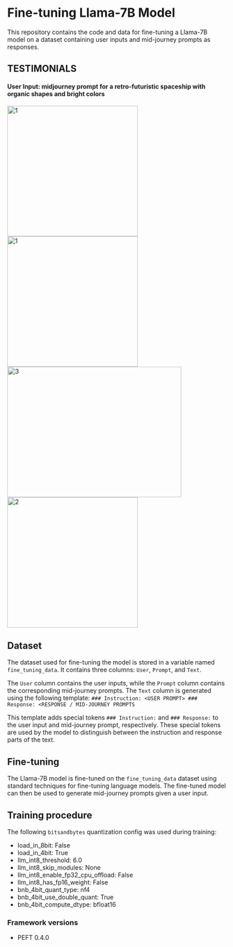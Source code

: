 
# Fine-tuning Llama-7B Model

This repository contains the code and data for fine-tuning a Llama-7B model on a dataset containing user inputs and mid-journey prompts as responses.

## TESTIMONIALS

#### User Input: midjourney prompt for a retro-futuristic spaceship with organic shapes and bright colors

<img src="https://github.com/Naveen-Reddy55/Fine-Tuning-Fine-Tuning-Llama-2-7B-for-creating-midjourney-prompt/assets/71924097/87759ce9-8814-49db-8603-eae35329aa4c" alt="1" width="300"/>

<img src="https://github.com/Naveen-Reddy55/Fine-Tuning-Fine-Tuning-Llama-2-7B-for-creating-midjourney-prompt/assets/71924097/0ac7607f-b097-420e-a3a7-5fbd015bafc6" alt="1" width="300"/>

<img src="https://github.com/Naveen-Reddy55/Fine-Tuning-Fine-Tuning-Llama-2-7B-for-creating-midjourney-prompt/assets/71924097/3b232be3-842b-4430-ab20-a510c53d582e" alt="3" height="300" width="400"/>

<img src="https://github.com/Naveen-Reddy55/Fine-Tuning-Fine-Tuning-Llama-2-7B-for-creating-midjourney-prompt/assets/71924097/fd201b68-9e7f-43bf-a4dc-edd4ffec91fd" alt="2" width="300"/>

## Dataset

The dataset used for fine-tuning the model is stored in a variable named `fine_tuning_data`. It contains three columns: `User`, `Prompt`, and `Text`.

The `User` column contains the user inputs, while the `Prompt` column contains the corresponding mid-journey prompts. The `Text` column is generated using the following template: `### Instruction: <USER PROMPT> ### Response: <RESPONSE / MID-JOURNEY PROMPTS `

This template adds special tokens `### Instruction:` and `### Response:` to the user input and mid-journey prompt, respectively. These special tokens are used by the model to distinguish between the instruction and response parts of the text.

## Fine-tuning

The Llama-7B model is fine-tuned on the `fine_tuning_data` dataset using standard techniques for fine-tuning language models. The fine-tuned model can then be used to generate mid-journey prompts given a user input.
## Training procedure


The following `bitsandbytes` quantization config was used during training:
- load_in_8bit: False
- load_in_4bit: True
- llm_int8_threshold: 6.0
- llm_int8_skip_modules: None
- llm_int8_enable_fp32_cpu_offload: False
- llm_int8_has_fp16_weight: False
- bnb_4bit_quant_type: nf4
- bnb_4bit_use_double_quant: True
- bnb_4bit_compute_dtype: bfloat16
### Framework versions


- PEFT 0.4.0
